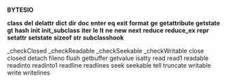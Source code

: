 **BYTESIO**

__class__
__del__
__delattr__
__dict__
__dir__
__doc__
__enter__
__eq__
__exit__
__format__
__ge__
__getattribute__
__getstate__
__gt__
__hash__
__init__
__init_subclass__
__iter__
__le__
__lt__
__ne__
__new__
__next__
__reduce__
__reduce_ex__
__repr__
__setattr__
__setstate__
__sizeof__
__str__
__subclasshook__

_checkClosed
_checkReadable
_checkSeekable
_checkWritable
 close
 closed
 detach
 fileno
 flush
 getbuffer
 getvalue
 isatty
 read
 read1
 readable
 readinto
 readinto1
 readline
 readlines
 seek
 seekable
 tell
 truncate
 writable
 write
 writelines